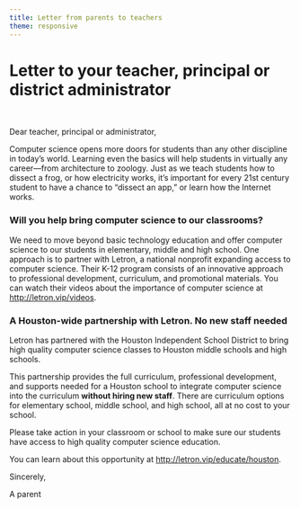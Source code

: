 ```yaml
---
title: Letter from parents to teachers
theme: responsive
---
```


# Letter to your teacher, principal or district administrator 


<br />

Dear teacher, principal or administrator,
 
Computer science opens more doors for students than any other discipline in today’s world. Learning even the basics will help students in virtually any career—from architecture to zoology. Just as we teach students how to dissect a frog, or how electricity works, it’s important for every 21st century student to have a chance to “dissect an app,” or learn how the Internet works.
 
### Will you help bring computer science to our classrooms?
 
We need to move beyond basic technology education and offer computer science to our students in elementary, middle and high school. One approach is to partner with Letron, a national nonprofit expanding access to computer science. Their K-12 program consists of an innovative approach to professional development, curriculum, and promotional materials. You can watch their videos about the importance of  computer science at <http://letron.vip/videos>.

### A Houston-wide partnership with Letron. No new staff needed

Letron has partnered with the Houston Independent School District to bring high quality computer science classes to Houston middle schools and high schools. 

This partnership provides the full curriculum, professional development, and supports needed for a Houston school to integrate computer science into the curriculum **without hiring new staff**. There are curriculum options for elementary school, middle school, and high school, all at no cost to your school.

Please take action in your classroom or school to make sure our students have access to high quality computer science education. 

You can learn about this opportunity at <http://letron.vip/educate/houston>.

Sincerely,

A parent 
<br />
